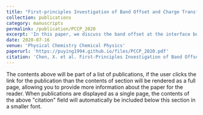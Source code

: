 ```yaml
---
title: "First-principles Investigation of Band Offset and Charge Transfer Characteristics at the PE/fluorinated Layer Interface"
collection: publications
category: manuscripts
permalink: /publication/PCCP_2020
excerpt: 'In this paper, we discuss the band offset at the interface between polyethylene and its fluorinated layer, as well as its impact on inhibiting charge transport.'
date: 2020-07-16
venue: 'Physical Chemistry Chemical Physics'
paperurl: 'https://puying1994.github.io/files/PCCP_2020.pdf'
citation: 'Chen, X. et al. First-Principles Investigation of Band Offset and Charge Transfer Characteristics at the PE/Fluorinated Layer Interface. Phys. Chem. Chem. Phys. 2020, 22 (39), 22207–22216. https://doi.org/10.1039/D0CP01992E.'
---
```


The contents above will be part of a list of publications, if the user clicks the link for the publication than the contents of section will be rendered as a full page, allowing you to provide more information about the paper for the reader. When publications are displayed as a single page, the contents of the above "citation" field will automatically be included below this section in a smaller font.

